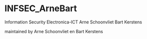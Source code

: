 # INFSEC_ArneBart
Information Security Electronica-ICT Arne Schoonvliet Bart Kerstens

maintained by Arne Schoonvliet en Bart Kerstens